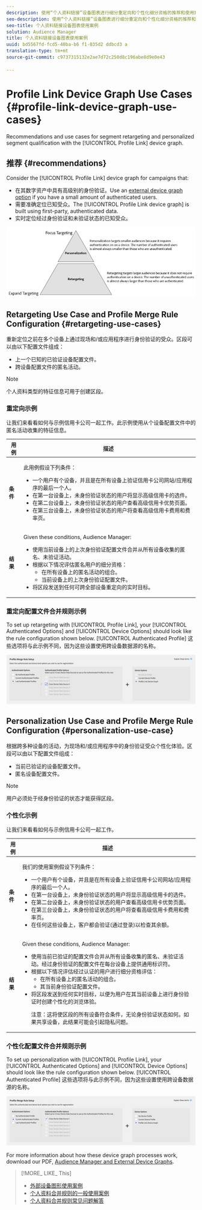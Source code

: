 ```yaml
---
description: 使用“个人资料链接”设备图表进行细分重定向和个性化细分资格的推荐和使用案例。
seo-description: 使用“个人资料链接”设备图表进行细分重定向和个性化细分资格的推荐和使用案例。
seo-title: 个人资料链接设备图表使用案例
solution: Audience Manager
title: 个人资料链接设备图表使用案例
uuid: bd5567fd-fcd5-40ba-b6 f1-035d2 ddbcd3 a
translation-type: tm+mt
source-git-commit: c9737315132e2ae7d72c250d8c196abe8d9e0e43

---
```



# Profile Link Device Graph Use Cases {#profile-link-device-graph-use-cases}

Recommendations and use cases for segment retargeting and personalized segment qualification with the [!UICONTROL Profile Link] device graph.

## 推荐 {#recommendations}

Consider the [!UICONTROL Profile Link] device graph for campaigns that:

* 在其数字资产中具有高级别的身份验证。Use an [external device graph option](../../features/profile-merge-rules/merge-rule-definitions.md#device-options) if you have a small amount of authenticated users.
* 需要准确定位已知受众。The [!UICONTROL Profile Link device graph] is built using first-party, authenticated data.
* 实时定位经过身份验证和未验证状态的已知受众。

![](assets/merge-rule-triangle2.png)

## Retargeting Use Case and Profile Merge Rule Configuration {#retargeting-use-cases}

重新定位之前在多个设备上通过现场和/或应用程序进行身份验证的受众。区段可以由以下配置文件组成：

* 上一个已知的已验证设备配置文件。
* 跨设备配置文件的匿名活动。

>[!NOTE]
>
>个人资料类型的特征信息可用于创建区段。

### 重定向示例

让我们来看看如何与示例信用卡公司一起工作。此示例使用从个设备配置文件中的匿名活动收集的特征信息。

<table id="table_8C5ABA47A0634EBA9B1AA1B5C2AABF07"> 
 <thead> 
  <tr> 
   <th colname="col1" class="entry"> 用例 </th> 
   <th colname="col2" class="entry"> 描述 </th> 
  </tr> 
 </thead>
 <tbody> 
  <tr> 
   <td colname="col1"> <p> <b>条件</b> </p> </td> 
   <td colname="col2"> <p>此用例假设下列条件： </p> <p> 
     <ul id="ul_72373D0F304044AE84E4CC055E3E8154"> 
      <li id="li_375DA786ED4D4F18A74C8FE42ABF8448">一个用户有个设备，并且是在所有设备上验证信用卡公司网站/应用程序的最后一个人。 </li> 
      <li id="li_77FDBFAED21B4DE19AB2B6C112E0C64B">在第一台设备上，未身份验证状态的用户将显示高级信用卡的选件。 </li> 
      <li id="li_D3BE1B30BCCA49EA931AA9D97DD5F86D">在第二台设备上，未身份验证状态的用户查看高级信用卡优势页面。 </li> 
      <li id="li_39D894624FC44806B6DB2C77F459B39E">在第三台设备上，未身份验证状态的用户将查看高级信用卡费用和费率页。 </li> 
     </ul> </p> </td> 
  </tr> 
  <tr> 
   <td colname="col1"> <p> <b>结果</b> </p> </td> 
   <td colname="col2"> <p>Given these conditions, <span class="keyword"> Audience Manager</span>: </p> <p> 
     <ul id="ul_1B6174F5C3AF4C32831D4217C5113789"> 
      <li id="li_98FE54696B604C3C8D93CC1C1FBB48D9">使用当前设备上的上次身份验证配置文件合并从所有设备收集的匿名、未验证活动。 </li> 
      <li id="li_A73C7DCE36BA42B6BAD26D8A075416C1">根据以下情况评估匿名用户的细分资格： 
       <ul id="ul_EF66EAFD12CA44F5ACCB66319606D937"> 
        <li id="li_541762056ECF4BC1ABF1F5116B5FED6C">在所有设备上的匿名活动的组合。 </li> 
        <li id="li_C386CB62E5234E10AFEDE900ADC0E261">当前设备上的上次身份验证配置文件。 </li> 
       </ul> </li> 
      <li id="li_5C9BDC8FF886494589F005C9658A923C">将区段发送到任何可跨全部设备重定向的实时目标。 </li>
     </ul> </p> </td> 
  </tr> 
 </tbody> 
</table>

### 重定向配置文件合并规则示例

To set up retargeting with [!UICONTROL Profile Link], your [!UICONTROL Authenticated Options] and [!UICONTROL Device Options] should look like the rule configuration shown below. [!UICONTROL Authenticated Profile] 这些选项将与此示例不同，因为这些设置使用跨设备数据源的名称。

![配置文件合并规则设置](assets/merge-rules-internal3.png)

## Personalization Use Case and Profile Merge Rule Configuration {#personalization-use-case}

根据跨多种设备的活动，为现场和/或应用程序中的身份验证受众个性化体验。区段可以由以下配置文件组成：

* 当前已验证的设备配置文件。
* 匿名设备配置文件。

>[!NOTE]
>
>用户必须处于经身份验证的状态才能获得区段。

### 个性化示例

让我们来看看如何与示例信用卡公司一起工作。

<table id="table_D2F4D5D27EB54224BB2CC1D843DDEDA3"> 
 <thead> 
  <tr> 
   <th colname="col1" class="entry"> 用例 </th> 
   <th colname="col2" class="entry"> 描述 </th> 
  </tr> 
 </thead>
 <tbody> 
  <tr> 
   <td colname="col1"> <p> <b>条件</b> </p> </td> 
   <td colname="col2"> <p>我们的使用案例假设下列条件： </p> <p> 
     <ul id="ul_C4D2108E7B1C4D3C89411A9CCCDA6DAC"> 
      <li id="li_2F10EB17466B4B91A94DF707C3CB6BE5">一个用户有个设备，并且是在所有设备上验证信用卡公司网站/应用程序的最后一个人。 </li> 
      <li id="li_1559C4DA51254BCF95291133F32A4057">在第一台设备上，未身份验证状态的用户将显示高级信用卡的选件。 </li> 
      <li id="li_734465E5619C474291C42921160CEC6B">在第二台设备上，未身份验证状态的用户查看高级信用卡优势页面。 </li> 
      <li id="li_B96ABC0205384B59A1901708505B8BF8">在第三台设备上，未身份验证状态的用户将查看高级信用卡费用和费率页。 </li> 
      <li id="li_1A7BDBD546BD4B8EACF4292D885127F2">在任何这些设备上，客户都会验证(通过登录)以检查其余额。 </li> 
     </ul> </p> </td> 
  </tr> 
  <tr> 
   <td colname="col1"> <p> <b>结果</b> </p> </td> 
   <td colname="col2"> <p>Given these conditions, <span class="keyword"> Audience Manager</span>: </p> <p> 
     <ul id="ul_37DBF5FEABC5463D85C74AD9150EA177"> 
      <li id="li_B60FFA5CF3F64FB69997AA05595900D7">使用当前已验证的配置文件合并从所有设备收集的匿名、未验证活动。经过身份验证的配置文件在每台设备上提供通用标识符。 </li> 
      <li id="li_AB9FD87DD804474BA33805C364B7B92D">根据以下情况评估经过认证的用户进行细分资格评估： 
       <ul id="ul_EAF99E72159D4E329052B71344D9C69B"> 
        <li id="li_0B5E52BA6D8B493980291EA7B0AE235A">在所有设备上的匿名活动的组合。 </li> 
        <li id="li_07588DEFBEF64F97850CB12CD62D0213">其当前身份验证配置文件。 </li> 
       </ul> </li> 
      <li id="li_E7CFCEAD7610496189F4486000D7860A">将区段发送到任何实时目标，以便为用户在其当前设备上进行身份验证时创建个性化的浏览体验。 <p>注意：这将使区段的所有设备符合条件，无论身份验证状态如何。如果共享设备，此结果可能会引起隐私问题。 </p> </li>
     </ul> </p> </td>
  </tr>
 </tbody> 
</table>

### 个性化配置文件合并规则示例

To set up personalization with [!UICONTROL Profile Link], your [!UICONTROL Authenticated Options] and [!UICONTROL Device Options] should look like the rule configuration shown below. [!UICONTROL Authenticated Profile] 这些选项将与此示例不同，因为这些设置使用跨设备数据源的名称。

![](assets/merge-rules-internal4.png)

For more information about how these device graph processes work, download our PDF, [Audience Manager and External Device Graphs](https://marketing.adobe.com/resources/help/en_US/aam/downloads/AAM_Device_Graphs.pdf).

>[!MORE_ LIKE_ This]
>
>* [外部设备图形使用案例](../../features/profile-merge-rules/external-graph-use-cases.md)
>* [个人资料合并规则的一般使用案例](../../features/profile-merge-rules/merge-rule-targeting-options.md)
>* [个人资料合并规则常见问题解答](../../faq/faq-profile-merge.md)

